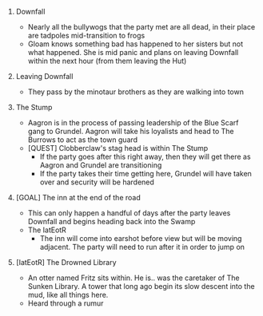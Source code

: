 1. Downfall
    - Nearly all the bullywogs that the party met are all dead, in their place are tadpoles mid-transition to frogs
    - Gloam knows something bad has happened to her sisters but not what happened. She is mid panic and plans on leaving Downfall within the next hour (from them leaving the Hut)
2. Leaving Downfall
    - They pass by the minotaur brothers as they are walking into town
3. The Stump
    - Aagron is in the process of passing leadership of the Blue Scarf gang to Grundel. Aagron will take his loyalists and head to The Burrows to act as the town guard
    - [QUEST] Clobberclaw's stag head is within The Stump
        - If the party goes after this right away, then they will get there as Aagron and Grundel are transitioning
        - If the party takes their time getting here, Grundel will have taken over and security will be hardened
5. [GOAL] The inn at the end of the road
    - This can only happen a handful of days after the party leaves Downfall and begins heading back into the Swamp
    - The IatEotR
        - The inn will come into earshot before view but will be moving adjacent. The party will need to run after it in order to jump on

4. [IatEotR] The Drowned Library
    - An otter named Fritz sits within. He is.. was the caretaker of The Sunken Library. A tower that long ago begin its slow descent into the mud, like all things here. 
    - Heard through a rumur